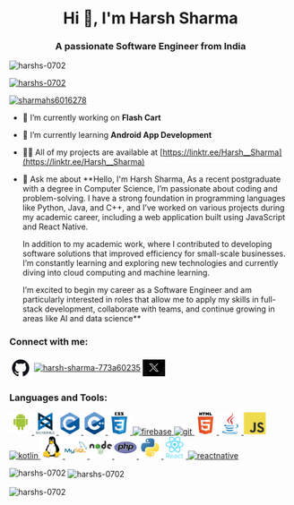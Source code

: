 <h1 align="center">Hi 👋, I'm Harsh Sharma</h1>
<h3 align="center">A passionate Software Engineer from India</h3>

<p align="left"> <img src="https://komarev.com/ghpvc/?username=harshs-0702&label=Profile%20views&color=0e75b6&style=flat" alt="harshs-0702" /> </p>

<p align="left"> <a href="https://github.com/ryo-ma/github-profile-trophy"><img src="https://github-profile-trophy.vercel.app/?username=harshs-0702" alt="harshs-0702" /></a> </p>

<p align="left"> <a href="https://twitter.com/sharmahs6016278" target="blank"><img src="https://img.shields.io/twitter/follow/sharmahs6016278?logo=twitter&style=for-the-badge" alt="sharmahs6016278" /></a> </p>

- 🔭 I’m currently working on **Flash Cart**

- 🌱 I’m currently learning **Android App Development**

- 👨‍💻 All of my projects are available at [https://linktr.ee/Harsh__Sharma](https://linktr.ee/Harsh__Sharma)

- 💬 Ask me about **Hello, I'm Harsh Sharma, As a recent postgraduate with a degree in Computer Science, I’m passionate about coding and problem-solving. I have a strong foundation in programming languages like Python, Java, and C++, and I’ve worked on various projects during my academic career, including a web application built using JavaScript and React Native.

   In addition to my academic work, where I contributed to developing software solutions that improved efficiency for small-scale businesses. I’m constantly learning and exploring new 
   technologies and currently diving into cloud computing and machine learning.

   I’m excited to begin my career as a Software Engineer and am particularly interested in roles that allow me to apply my skills in full-stack development, collaborate with teams, and 
   continue growing in areas like AI and data science**

<h3 align="left">Connect with me:</h3>
<p align="left">
<a href="https://github.com/harshs-0702" target="blank"><img align="center" src="https://github.com/harshs-0702/harshs-0702/blob/main/github.jpeg" alt="simplified_learner" height="40" width="40" /></a>
<a href="https://linkedin.com/in/harsh-sharma-773a60235" target="blank"><img align="center" src="https://raw.githubusercontent.com/rahuldkjain/github-profile-readme-generator/master/src/images/icons/Social/linked-in-alt.svg" alt="harsh-sharma-773a60235" height="30" width="40" /></a>
<a href="https://twitter.com/sharmahs6016278" target="blank"><img align="center" src="https://github.com/harshs-0702/harshs-0702/blob/main/x1.jpeg" alt="sharmahs6016278" height="30" width="40" /></a>
  
</p>

<h3 align="left">Languages and Tools:</h3>
<p align="left"> <a href="https://developer.android.com" target="_blank" rel="noreferrer"> <img src="https://raw.githubusercontent.com/devicons/devicon/master/icons/android/android-original-wordmark.svg" alt="android" width="40" height="40"/> </a> <a href="https://backbonejs.org" target="_blank" rel="noreferrer"> <img src="https://raw.githubusercontent.com/devicons/devicon/master/icons/backbonejs/backbonejs-original-wordmark.svg" alt="backbonejs" width="40" height="40"/> </a> <a href="https://www.cprogramming.com/" target="_blank" rel="noreferrer"> <img src="https://raw.githubusercontent.com/devicons/devicon/master/icons/c/c-original.svg" alt="c" width="40" height="40"/> </a> <a href="https://www.w3schools.com/cpp/" target="_blank" rel="noreferrer"> <img src="https://raw.githubusercontent.com/devicons/devicon/master/icons/cplusplus/cplusplus-original.svg" alt="cplusplus" width="40" height="40"/> </a> <a href="https://www.w3schools.com/css/" target="_blank" rel="noreferrer"> <img src="https://raw.githubusercontent.com/devicons/devicon/master/icons/css3/css3-original-wordmark.svg" alt="css3" width="40" height="40"/> </a> <a href="https://firebase.google.com/" target="_blank" rel="noreferrer"> <img src="https://www.vectorlogo.zone/logos/firebase/firebase-icon.svg" alt="firebase" width="40" height="40"/> </a> <a href="https://git-scm.com/" target="_blank" rel="noreferrer"> <img src="https://www.vectorlogo.zone/logos/git-scm/git-scm-icon.svg" alt="git" width="40" height="40"/> </a> <a href="https://www.w3.org/html/" target="_blank" rel="noreferrer"> <img src="https://raw.githubusercontent.com/devicons/devicon/master/icons/html5/html5-original-wordmark.svg" alt="html5" width="40" height="40"/> </a> <a href="https://www.java.com" target="_blank" rel="noreferrer"> <img src="https://raw.githubusercontent.com/devicons/devicon/master/icons/java/java-original.svg" alt="java" width="40" height="40"/> </a> <a href="https://developer.mozilla.org/en-US/docs/Web/JavaScript" target="_blank" rel="noreferrer"> <img src="https://raw.githubusercontent.com/devicons/devicon/master/icons/javascript/javascript-original.svg" alt="javascript" width="40" height="40"/> </a> <a href="https://kotlinlang.org" target="_blank" rel="noreferrer"> <img src="https://www.vectorlogo.zone/logos/kotlinlang/kotlinlang-icon.svg" alt="kotlin" width="40" height="40"/> </a> <a href="https://www.linux.org/" target="_blank" rel="noreferrer"> <img src="https://raw.githubusercontent.com/devicons/devicon/master/icons/linux/linux-original.svg" alt="linux" width="40" height="40"/> </a> <a href="https://www.mysql.com/" target="_blank" rel="noreferrer"> <img src="https://raw.githubusercontent.com/devicons/devicon/master/icons/mysql/mysql-original-wordmark.svg" alt="mysql" width="40" height="40"/> </a> <a href="https://nodejs.org" target="_blank" rel="noreferrer"> <img src="https://raw.githubusercontent.com/devicons/devicon/master/icons/nodejs/nodejs-original-wordmark.svg" alt="nodejs" width="40" height="40"/> </a> <a href="https://www.php.net" target="_blank" rel="noreferrer"> <img src="https://raw.githubusercontent.com/devicons/devicon/master/icons/php/php-original.svg" alt="php" width="40" height="40"/> </a> <a href="https://www.python.org" target="_blank" rel="noreferrer"> <img src="https://raw.githubusercontent.com/devicons/devicon/master/icons/python/python-original.svg" alt="python" width="40" height="40"/> </a> <a href="https://reactjs.org/" target="_blank" rel="noreferrer"> <img src="https://raw.githubusercontent.com/devicons/devicon/master/icons/react/react-original-wordmark.svg" alt="react" width="40" height="40"/> </a> <a href="https://reactnative.dev/" target="_blank" rel="noreferrer"> <img src="https://reactnative.dev/img/header_logo.svg" alt="reactnative" width="40" height="40"/> </a> </p>

<p><img align="left" src="https://github-readme-stats.vercel.app/api/top-langs?username=harshs-0702&show_icons=true&locale=en&layout=compact" alt="harshs-0702" /></p>

<p>&nbsp;<img align="center" src="https://github-readme-stats.vercel.app/api?username=harshs-0702&show_icons=true&locale=en" alt="harshs-0702" /></p>

<p><img align="center" src="https://github-readme-streak-stats.herokuapp.com/?user=harshs-0702&" alt="harshs-0702" /></p>

